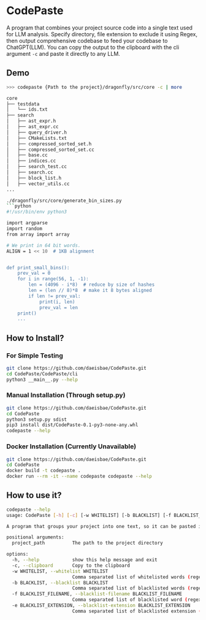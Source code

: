 # CodePaste
A program that combines your project source code into a single text used for LLM analysis.
Specify directory, file extension to exclude it using Regex, then output comprehensive codebase to feed your codebase to ChatGPT(LLM).
You can copy the output to the clipboard with the cli argument `-c` and paste it directly to any LLM.

## Demo
```sh
>>> codepaste {Path to the project}/dragonfly/src/core -c | more                                                                                                                  ─╯

core
├── testdata
│   └── ids.txt
├── search
│   ├── ast_expr.h
│   ├── ast_expr.cc
│   ├── query_driver.h
│   ├── CMakeLists.txt
│   ├── compressed_sorted_set.h
│   ├── compressed_sorted_set.cc
│   ├── base.cc
│   ├── indices.cc
│   ├── search_test.cc
│   ├── search.cc
│   ├── block_list.h
│   ├── vector_utils.cc
...

./dragonfly/src/core/generate_bin_sizes.py
```python
#!/usr/bin/env python3

import argparse
import random
from array import array

# We print in 64 bit words.
ALIGN = 1 << 10  # 1KB alignment


def print_small_bins():
    prev_val = 0
    for i in range(56, 1, -1):
        len = (4096 - i*8)  # reduce by size of hashes
        len = (len // 8)*8  # make it 8 bytes aligned
        if len != prev_val:
            print(i, len)
            prev_val = len
    print()
    ...
```

## How to Install?
### For Simple Testing
```sh
git clone https://github.com/daeisbae/CodePaste.git
cd CodePaste/CodePaste/cli
python3 __main__.py --help
```

### Manual Installation (Through setup.py)
```sh
git clone https://github.com/daeisbae/CodePaste.git
cd CodePaste
python3 setup.py sdist
pip3 install dist/CodePaste-0.1-py3-none-any.whl
codepaste --help
```

### Docker Installation (Currently Unavailable)
```sh
git clone https://github.com/daeisbae/CodePaste.git
cd CodePaste
docker build -t codepaste .
docker run --rm -it --name codepaste codepaste --help
```

## How to use it?
```sh
codepaste --help
usage: CodePaste [-h] [-c] [-w WHITELIST] [-b BLACKLIST] [-f BLACKLIST_FILENAME] [-e BLACKLIST_EXTENSION] project_path

A program that groups your project into one text, so it can be pasted into LLM for analysis

positional arguments:
  project_path          The path to the project directory

options:
  -h, --help            show this help message and exit
  -c, --clipboard       Copy to the clipboard
  -w WHITELIST, --whitelist WHITELIST
                        Comma separated list of whitelisted words (regex)
  -b BLACKLIST, --blacklist BLACKLIST
                        Comma separated list of blacklisted words (regex)
  -f BLACKLIST_FILENAME, --blacklist-filename BLACKLIST_FILENAME
                        Comma separated list of blacklisted word (regex) for filename
  -e BLACKLIST_EXTENSION, --blacklist-extension BLACKLIST_EXTENSION
                        Comma separated list of blacklisted extension (regex) for file extension
```